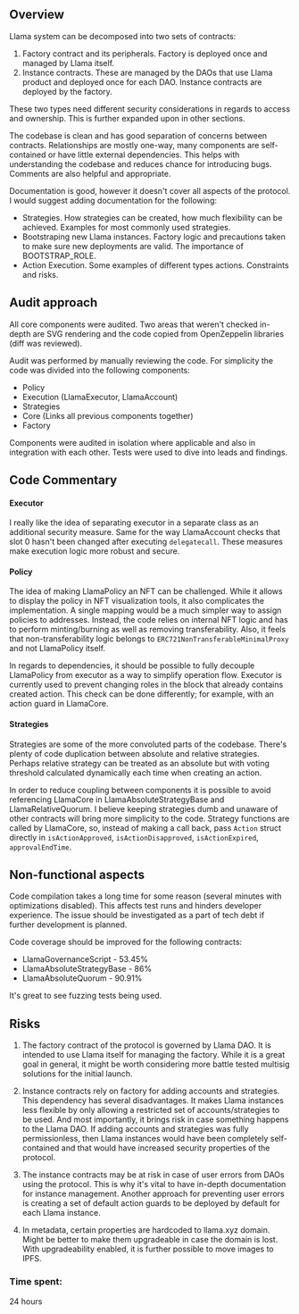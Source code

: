 
## Overview

Llama system can be decomposed into two sets of contracts:
1. Factory contract and its peripherals. Factory is deployed once and managed by Llama itself.
2. Instance contracts. These are managed by the DAOs that use Llama product and deployed once for each DAO. Instance contracts are deployed by the factory.

These two types need different security considerations in regards to access and ownership. This is further expanded upon in other sections.

The codebase is clean and has good separation of concerns between contracts. Relationships are mostly one-way, many components are self-contained or have little external dependencies. This helps with understanding the codebase and reduces chance for introducing bugs. Comments are also helpful and appropriate.

Documentation is good, however it doesn't cover all aspects of the protocol. I would suggest adding documentation for the following:
- Strategies. How strategies can be created, how much flexibility can be achieved. Examples for most commonly used strategies.
- Bootstraping new Llama instances. Factory logic and precautions taken to make sure new deployments are valid. The importance of BOOTSTRAP_ROLE.
- Action Execution. Some examples of different types actions. Constraints and risks.

## Audit approach

All core components were audited. Two areas that weren't checked in-depth are SVG rendering and the code copied from OpenZeppelin libraries (diff was reviewed).

Audit was performed by manually reviewing the code. For simplicity the code was divided into the following components: 
- Policy
- Execution (LlamaExecutor, LlamaAccount)
- Strategies
- Core (Links all previous components together)
- Factory

Components were audited in isolation where applicable and also in integration with each other. Tests were used to dive into leads and findings.

## Code Commentary

#### Executor
I really like the idea of separating executor in a separate class as an additional security measure. Same for the way LlamaAccount checks that slot 0 hasn't been changed after executing `delegatecall`. These measures make execution logic more robust and secure.

#### Policy

The idea of making LlamaPolicy an NFT can be challenged. While it allows to display the policy in NFT visualization tools, it also complicates the implementation. A single mapping would be a much simpler way to assign policies to addresses. Instead, the code relies on internal NFT logic and has to perform minting/burning as well as removing transferability. Also, it feels that non-transferability logic belongs to `ERC721NonTransferableMinimalProxy`  and not LlamaPolicy itself.

In regards to dependencies, it should be possible to fully decouple LlamaPolicy from executor as a way to simplify operation flow. Executor is currently used to prevent changing roles in the block that already contains created action. This check can be done differently; for example, with an action guard in LlamaCore.

#### Strategies

Strategies are some of the more convoluted parts of the codebase. There's plenty of code duplication between absolute and relative strategies. Perhaps relative strategy can be treated as an absolute but with voting threshold calculated dynamically each time when creating an action.

In order to reduce coupling between components it is possible to avoid referencing LlamaCore in LlamaAbsoluteStrategyBase and LlamaRelativeQuorum. I believe keeping strategies dumb and unaware of other contracts will bring more simplicity to the code. Strategy functions are called by LlamaCore, so, instead of making a call back, pass `Action` struct directly in `isActionApproved`, `isActionDisapproved`, `isActionExpired`, `approvalEndTime`.

## Non-functional aspects

Code compilation takes a long time for some reason (several minutes with optimizations disabled). This affects test runs and hinders developer experience. The issue should be investigated as a part of tech debt if further development is planned. 

Code coverage should be improved for the following contracts:
- LlamaGovernanceScript - 53.45%
- LlamaAbsoluteStrategyBase - 86%
- LlamaAbsoluteQuorum - 90.91%

It's great to see fuzzing tests being used.

## Risks

1. The factory contract of the protocol is governed by Llama DAO. It is intended to use Llama itself for managing the factory. While it is a great goal in general, it might be worth considering more battle tested multisig solutions for the initial launch. 

2. Instance contracts rely on factory for adding accounts and strategies. This dependency has several disadvantages. It makes Llama instances less flexible by only allowing a restricted set of accounts/strategies to be used. And most importantly, it brings risk in case something happens to the Llama DAO. If adding accounts and strategies was fully permissionless, then Llama instances would have been completely self-contained and that would have increased security properties of the protocol.

3. The instance contracts may be at risk in case of user errors from DAOs using the protocol. This is why it's vital to have in-depth documentation for instance management. Another approach for preventing user errors is creating a set of default action guards to be deployed by default for each Llama instance.

4. In metadata, certain properties are hardcoded to llama.xyz domain. Might be better to make them upgradeable in case the domain is lost. With upgradeability enabled, it is further possible to move images to IPFS.



### Time spent:
24 hours